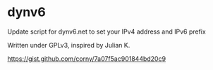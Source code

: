 # dynv6
Update script for dynv6.net to set your IPv4 address and IPv6 prefix 

Written under GPLv3, inspired by Julian K.

https://gist.github.com/corny/7a07f5ac901844bd20c9
